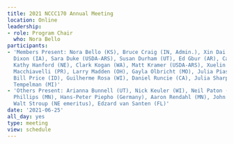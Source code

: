 ```yaml
---
title: 2021 NCCC170 Annual Meeting
location: Online
leadership:
- role: Program Chair
  who: Nora Bello
participants:
- 'Members Present: Nora Bello (KS), Bruce Craig (IN, Admin.), Xin Dai (UT), Philip
  Dixon (IA), Sara Duke (USDA-ARS), Susan Durham (UT), Ed Gbur (AR), Carla Goad (OK),
  Kathy Hanford (NE), Clark Kogan (WA), Matt Kramer (USDA-ARS), Xuelin Luo (GA), Raul
  Macchiavelli (PR), Larry Madden (OH), Gayla Olbricht (MO), Julia Piaskowski (ID),
  Bill Price (ID), Guilherme Rosa (WI), Daniel Runcie (CA), Julia Sharp (CO), Rob
  Tempelman (MI)'
- 'Others Present: Arianna Bunnell (UT), Nick Keuler (WI), Neil Paton (Cargill), Hannah
  Phillips (MN), Hans-Peter Piepho (Germany), Aaron Rendahl (MN), John Stevens (UT),
  Walt Stroup (NE emeritus), Edzard van Santen (FL)'
date: '2021-06-25'
all_day: yes
type: meeting
view: schedule
---
```

